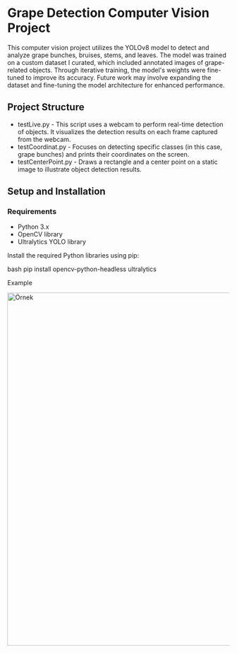 # Grape Detection Computer Vision Project

This computer vision project utilizes the YOLOv8 model to detect and analyze grape bunches, bruises, stems, and leaves. The model was trained on a custom dataset I curated, which included annotated images of grape-related objects. Through iterative training, the model's weights were fine-tuned to improve its accuracy. Future work may involve expanding the dataset and fine-tuning the model architecture for enhanced performance.

## Project Structure

- testLive.py - This script uses a webcam to perform real-time detection of objects. It visualizes the detection results on each frame captured from the webcam.
- testCoordinat.py - Focuses on detecting specific classes (in this case, grape bunches) and prints their coordinates on the screen.
- testCenterPoint.py - Draws a rectangle and a center point on a static image to illustrate object detection results.

## Setup and Installation

### Requirements

- Python 3.x
- OpenCV library
- Ultralytics YOLO library

Install the required Python libraries using pip:

bash
pip install opencv-python-headless ultralytics


Example

<img src="https://github.com/BarisFK/Uzum_YOLO8/assets/92215497/3df85b15-08d0-4832-a7a4-d246d709a2c7" alt="Örnek" style="width:600px;height:800px;">
